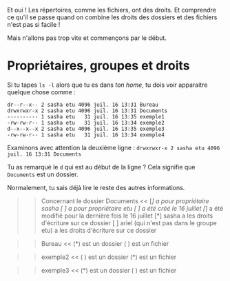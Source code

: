 Et oui ! Les répertoires, comme les fichiers, ont des droits.
Et comprendre ce qu'il se passe quand on combine les droits des dossiers et des fichiers n'est pas si facile !

Mais n'allons pas trop vite et commençons par le début.

# Propriétaires, groupes et droits

Si tu tapes `ls -l` alors que tu es dans *ton home*, tu dois voir apparaitre quelque chose comme :

```
dr--r--x-- 2 sasha etu 4096 juil. 16 13:31 Bureau
drwxrwxr-x 2 sasha etu 4096 juil. 16 13:31 Documents
---------- 1 sasha etu   31 juil. 16 13:35 exemple1
-rw-rw-r-- 1 sasha etu   31 juil. 16 13:34 exemple2
d--x--x--x 2 sasha etu 4096 juil. 16 13:35 exemple3
-rw-rw-r-- 1 sasha etu   31 juil. 16 13:34 exemple4
```

Examinons avec attention la deuxième ligne : `drwxrwxr-x 2 sasha etu 4096 juil. 16 13:31 Documents`

Tu as remarqué le `d` qui est au début de la ligne ? Cela signifie que `Documents` est un dossier.

Normalement, tu sais déjà lire le reste des autres informations.

>> Concernant le dossier Documents <<
[*] a pour propriétaire sasha
[ ] a pour propriétaire etu
[ ] a été créé le 16 juillet
[*] a été modifié pour la dernière fois le 16 juillet
[*] sasha a les droits d'écriture sur ce dossier
[ ] ariel (qui n'est pas dans le groupe etu) a les droits d'écriture sur ce dossier

>> Bureau <<
(*) est un dossier
( ) est un fichier

>> exemple2 <<
( ) est un dossier
(*) est un fichier

>> exemple3 <<
(*) est un dossier
( ) est un fichier
